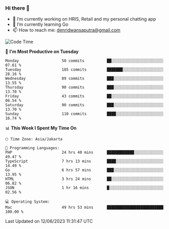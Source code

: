 ### Hi there 👋

- 🔭 I’m currently working on HRIS, Retail and my personal chatting app
- 🌱 I’m currently learning Go
- 📫 How to reach me: denridwansaputra@gmail.com


<!--START_SECTION:waka-->
![Code Time](http://img.shields.io/badge/Code%20Time-3%2C289%20hrs%2026%20mins-blue)

📅 **I'm Most Productive on Tuesday** 

```text
Monday                   50 commits          ██░░░░░░░░░░░░░░░░░░░░░░░   07.61 % 
Tuesday                  185 commits         ███████░░░░░░░░░░░░░░░░░░   28.16 % 
Wednesday                89 commits          ███░░░░░░░░░░░░░░░░░░░░░░   13.55 % 
Thursday                 90 commits          ███░░░░░░░░░░░░░░░░░░░░░░   13.70 % 
Friday                   43 commits          ██░░░░░░░░░░░░░░░░░░░░░░░   06.54 % 
Saturday                 90 commits          ███░░░░░░░░░░░░░░░░░░░░░░   13.70 % 
Sunday                   110 commits         ████░░░░░░░░░░░░░░░░░░░░░   16.74 % 
```


📊 **This Week I Spent My Time On** 

```text
🕑︎ Time Zone: Asia/Jakarta

💬 Programming Languages: 
PHP                      24 hrs 40 mins      ████████████░░░░░░░░░░░░░   49.47 % 
TypeScript               7 hrs 13 mins       ████░░░░░░░░░░░░░░░░░░░░░   14.49 % 
Go                       6 hrs 57 mins       ███░░░░░░░░░░░░░░░░░░░░░░   13.95 % 
HTML                     3 hrs 24 mins       ██░░░░░░░░░░░░░░░░░░░░░░░   06.82 % 
JSON                     1 hr 16 mins        █░░░░░░░░░░░░░░░░░░░░░░░░   02.56 % 

💻 Operating System: 
Mac                      49 hrs 53 mins      █████████████████████████   100.00 % 
```


 Last Updated on 12/06/2023 11:31:47 UTC
<!--END_SECTION:waka-->
